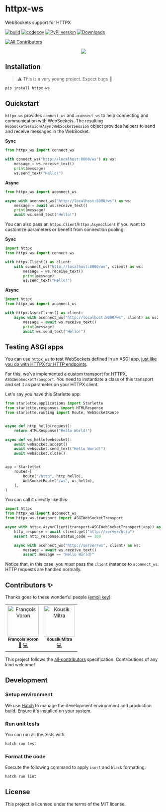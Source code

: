 # httpx-ws

WebSockets support for HTTPX

[![build](https://github.com/frankie567/httpx-ws/workflows/Build/badge.svg)](https://github.com/frankie567/httpx-ws/actions)
[![codecov](https://codecov.io/gh/frankie567/httpx-ws/branch/main/graph/badge.svg?token=fL49kIvrj6)](https://codecov.io/gh/frankie567/httpx-ws)
[![PyPI version](https://badge.fury.io/py/httpx-ws.svg)](https://badge.fury.io/py/httpx-ws)
[![Downloads](https://pepy.tech/badge/httpx-ws)](https://pepy.tech/project/httpx-ws)
<!-- ALL-CONTRIBUTORS-BADGE:START - Do not remove or modify this section -->
[![All Contributors](https://img.shields.io/badge/all_contributors-2-orange.svg?style=flat-square)](#contributors-)
<!-- ALL-CONTRIBUTORS-BADGE:END -->

<p align="center">
<a href="https://github.com/sponsors/frankie567"><img src="https://md-btn.deta.dev/button.svg?text=Buy%20me%20a%20coffee%20%E2%98%95%EF%B8%8F&bg=ef4444&w=200&h=50"></a>
</p>


## Installation

> ⚠️ This is a very young project. Expect bugs 🐛

```bash
pip install httpx-ws
```

## Quickstart

`httpx-ws` provides `connect_ws` and `aconnect_ws` to help connecting and communication with WebSockets. The resulting `WebSocketSession`/`AsyncWebSocketSession` object provides helpers to send and receive messages in the WebSocket.

**Sync**

```py
from httpx_ws import connect_ws

with connect_ws("http://localhost:8000/ws") as ws:
    message = ws.receive_text()
    print(message)
    ws.send_text("Hello!")
```

**Async**

```py
from httpx_ws import aconnect_ws

async with aconnect_ws("http://localhost:8000/ws") as ws:
    message = await ws.receive_text()
    print(message)
    await ws.send_text("Hello!")
```

You can also pass an `httpx.Client`/`httpx.AsyncClient` if you want to customize parameters or benefit from connection pooling:

**Sync**

```py
import httpx
from httpx_ws import connect_ws

with httpx.Client() as client:
    with connect_ws("http://localhost:8000/ws", client) as ws:
        message = ws.receive_text()
        print(message)
        ws.send_text("Hello!")
```

**Async**

```py
import httpx
from httpx_ws import aconnect_ws

with httpx.AsyncClient() as client:
    async with aconnect_ws("http://localhost:8000/ws", client) as ws:
        message = await ws.receive_text()
        print(message)
        await ws.send_text("Hello!")
```

## Testing ASGI apps

You can use `httpx_ws` to test WebSockets defined in an ASGI app, [just like you do with HTTPX for HTTP endpoints](https://www.python-httpx.org/async/#calling-into-python-web-apps).

For this, we've implemented a custom transport for HTTPX, `ASGIWebSocketTransport`. You need to instantiate a class of this transport and set it as parameter on your HTTPX client.

Let's say you have this Starlette app:

```py
from starlette.applications import Starlette
from starlette.responses import HTMLResponse
from starlette.routing import Route, WebSocketRoute


async def http_hello(request):
    return HTMLResponse("Hello World!")

async def ws_hello(websocket):
    await websocket.accept()
    await websocket.send_text("Hello World!")
    await websocket.close()


app = Starlette(
    routes=[
        Route("/http", http_hello),
        WebSocketRoute("/ws", ws_hello),
    ],
)
```

You can call it directly like this:

```py
import httpx
from httpx_ws import aconnect_ws
from httpx_ws.transport import ASGIWebSocketTransport

async with httpx.AsyncClient(transport=ASGIWebSocketTransport(app)) as client:
    http_response = await client.get("http://server/http")
    assert http_response.status_code == 200

    async with aconnect_ws("http://server/ws", client) as ws:
        message = await ws.receive_text()
        assert message == "Hello World!"
```

Notice that, in this case, you *must* pass the `client` instance to `aconnect_ws`. HTTP requests are handled normally.

## Contributors ✨

Thanks goes to these wonderful people ([emoji key](https://allcontributors.org/docs/en/emoji-key)):

<!-- ALL-CONTRIBUTORS-LIST:START - Do not remove or modify this section -->
<!-- prettier-ignore-start -->
<!-- markdownlint-disable -->
<table>
  <tbody>
    <tr>
      <td align="center"><a href="http://francoisvoron.com"><img src="https://avatars.githubusercontent.com/u/1144727?v=4?s=100" width="100px;" alt="François Voron"/><br /><sub><b>François Voron</b></sub></a><br /><a href="#maintenance-frankie567" title="Maintenance">🚧</a> <a href="https://github.com/frankie567/httpx-ws/commits?author=frankie567" title="Code">💻</a></td>
      <td align="center"><a href="http://kousikmitra.github.io"><img src="https://avatars.githubusercontent.com/u/15109533?v=4?s=100" width="100px;" alt="Kousik Mitra"/><br /><sub><b>Kousik Mitra</b></sub></a><br /><a href="https://github.com/frankie567/httpx-ws/commits?author=kousikmitra" title="Code">💻</a></td>
    </tr>
  </tbody>
</table>

<!-- markdownlint-restore -->
<!-- prettier-ignore-end -->

<!-- ALL-CONTRIBUTORS-LIST:END -->

This project follows the [all-contributors](https://github.com/all-contributors/all-contributors) specification. Contributions of any kind welcome!

## Development

### Setup environment

We use [Hatch](https://hatch.pypa.io/latest/install/) to manage the development environment and production build. Ensure it's installed on your system.

### Run unit tests

You can run all the tests with:

```bash
hatch run test
```

### Format the code

Execute the following command to apply `isort` and `black` formatting:

```bash
hatch run lint
```

## License

This project is licensed under the terms of the MIT license.
